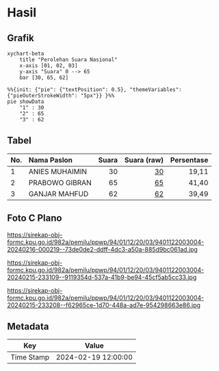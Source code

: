 # Hasil

## Grafik

```mermaid
xychart-beta
    title "Perolehan Suara Nasional"
    x-axis [01, 02, 03]
    y-axis "Suara" 0 --> 65
    bar [30, 65, 62]
```

```mermaid
%%{init: {"pie": {"textPosition": 0.5}, "themeVariables": {"pieOuterStrokeWidth": "5px"}} }%%
pie showData
    "1" : 30
    "2" : 65
    "3" : 62
```

## Tabel

| No. | Nama Paslon    | Suara | Suara (raw) | Persentase |
|:--- |:-------------- | -----:| -----------:| ----------:|
| 1   | ANIES MUHAIMIN | 30    | [30][p-1]   | 19,11      |
| 2   | PRABOWO GIBRAN | 65    | [65][p-2]   | 41,40      |
| 3   | GANJAR MAHFUD  | 62    | [62][p-3]   | 39,49      |


[p-1]: https://github.com/gigit-pemilu/pemilu-2024/blob/main/pilpres/hitung-suara/sub/94-papua-tengah/sub/01-nabire/sub/12-nabire-barat/sub/2003-gerbang-sadu/sub/004-tps/sub/paslon-1.txt
[p-2]: https://github.com/gigit-pemilu/pemilu-2024/blob/main/pilpres/hitung-suara/sub/94-papua-tengah/sub/01-nabire/sub/12-nabire-barat/sub/2003-gerbang-sadu/sub/004-tps/sub/paslon-2.txt
[p-3]: https://github.com/gigit-pemilu/pemilu-2024/blob/main/pilpres/hitung-suara/sub/94-papua-tengah/sub/01-nabire/sub/12-nabire-barat/sub/2003-gerbang-sadu/sub/004-tps/sub/paslon-3.txt

## Foto C Plano

https://sirekap-obj-formc.kpu.go.id/982a/pemilu/ppwp/94/01/12/20/03/9401122003004-20240216-000219--73de0de2-ddff-4dc3-a50a-885d9bc061ad.jpg

https://sirekap-obj-formc.kpu.go.id/982a/pemilu/ppwp/94/01/12/20/03/9401122003004-20240215-233109--9119354d-537a-41b9-be94-45cf5ab5cc33.jpg

https://sirekap-obj-formc.kpu.go.id/982a/pemilu/ppwp/94/01/12/20/03/9401122003004-20240215-233208--f62965ce-1d70-448a-ad7e-954298663e86.jpg


## Metadata

| Key        | Value               |
| ---------- | ------------------- |
| Time Stamp | 2024-02-19 12:00:00 |



